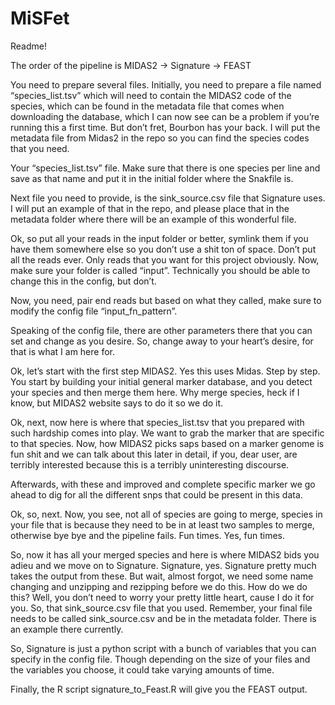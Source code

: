 # MiSFet
Readme!

The order of the pipeline is MIDAS2 -> Signature -> FEAST

You need to prepare several files. Initially, you need to prepare a file named “species_list.tsv” which will need to contain the MIDAS2 code of the species, which can be found in the metadata file that comes when downloading the database, which I can now see can be a problem if you’re running this a first time. But don’t fret, Bourbon has your back. I will put the metadata file from Midas2 in the repo so you can find the species codes that you need. 

Your “species_list.tsv” file. Make sure that there is one species per line and save as that name and put it in the initial folder where the Snakfile is. 

Next file you need to provide, is the sink_source.csv file that Signature uses. I will put an example of that in the repo, and please place that in the metadata folder where there will be an example of this wonderful file.

Ok, so put all your reads in the input folder or better, symlink them if you have them somewhere else so you don’t use a shit ton of space. Don’t put all the reads ever. Only reads that you want for this project obviously. Now, make sure your folder is called “input”. Technically you should be able to change this in the config, but don’t.

Now, you need, pair end reads but based on what they called, make sure to modify the config file “input_fn_pattern”. 

Speaking of the config file, there are other parameters there that you can set and change as you desire. So, change away to your heart’s desire, for that is what I am here for.

Ok, let’s start with the first step MIDAS2. Yes this uses Midas. Step by step. You start by building your initial general marker database, and you detect your species and then merge them here. Why merge species, heck if I know, but MIDAS2 website says to do it so we do it.

Ok, next, now here is where that species_list.tsv that you prepared with such hardship comes into play. We want to grab the marker that are specific to that species. Now, how MIDAS2 picks saps based on a marker genome is fun shit and we can talk about this later in detail, if you, dear user, are terribly interested because this is a terribly uninteresting discourse.

Afterwards, with these and improved and complete specific marker we go ahead to dig for all the different snps that could be present in this data.

Ok, so, next. Now, you see, not all of species are going to merge, species in your file that is because they need to be in at least two samples to merge, otherwise bye bye and the pipeline fails. Fun times. Yes, fun times.

So, now it has all your merged species and here is where MIDAS2 bids you adieu and we move on to Signature. Signature, yes. Signature pretty much takes the output from these. But wait, almost forgot, we need some name changing and unzipping and rezipping before we do this. How do we do this? Well, you don’t need to worry your pretty little heart, cause I do it for you. So, that sink_source.csv file that you used. Remember, your final file needs to be called sink_source.csv and be in the metadata folder. There is an example there currently.

So, Signature is just a python script with a bunch of variables that you can specify in the config file. Though depending on the size of your files and the variables you choose, it could take varying amounts of time.

Finally, the R script signature_to_Feast.R will give you the FEAST output.


